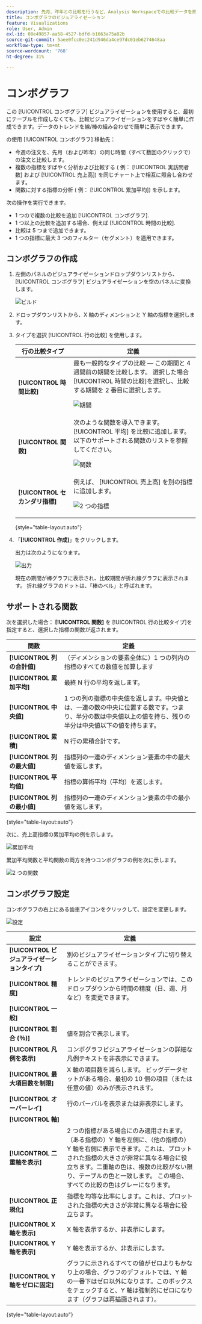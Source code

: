 ```yaml
---
description: 先月、昨年との比較を行うなど、Analysis Workspaceでの比較データを簡単に視覚化できます。
title: コンボグラフのビジュアライゼーション
feature: Visualizations
role: User, Admin
exl-id: 08e49857-aa58-4527-bdfd-b1663a75a02b
source-git-commit: 5aee0fcc0ec241d946da4ce97dc01eb6274648aa
workflow-type: tm+mt
source-wordcount: '768'
ht-degree: 31%

---
```


# コンボグラフ

この [!UICONTROL コンボグラフ] ビジュアライゼーションを使用すると、最初にテーブルを作成しなくても、比較ビジュアライゼーションをすばやく簡単に作成できます。データのトレンドを線/棒の組み合わせで簡単に表示できます。

の使用 [!UICONTROL コンボグラフ] 移動先：

* 今週の注文を、先月（および昨年）の同じ時間（すべて数回のクリックで）の注文と比較します。
* 複数の指標をすばやく分析および比較する ( 例： [!UICONTROL 実訪問者数] および [!UICONTROL 売上高]) を同じチャート上で相互に照合し合わせます。
* 関数に対する指標の分析 ( 例： [!UICONTROL 累加平均]) を示します。

次の操作を実行できます。

* 1 つので複数の比較を追加 [!UICONTROL コンボグラフ].
* 1 つ以上の比較を追加する場合、例えば [!UICONTROL 時間の比較].
* 比較は 5 つまで追加できます。
* 1 つの指標に最大 3 つのフィルター（セグメント）を適用できます。

## コンボグラフの作成

1. 左側のパネルのビジュアライゼーションドロップダウンリストから、 [!UICONTROL コンボグラフ] ビジュアライゼーションを空のパネルに変換します。

   ![ビルド](assets/combo-chart-build.png)

1. ドロップダウンリストから、X 軸のディメンションと Y 軸の指標を選択します。

1. タイプを選択 [!UICONTROL 行の比較] を使用します。

   | 行の比較タイプ | 定義 |
   | --- | --- |
   | **[!UICONTROL 時間比較]** | 最も一般的なタイプの比較 — この期間と 4 週間前の期間を比較します。 選択した場合 [!UICONTROL 時間の比較]を選択し、比較する期間を 2 番目に選択します。<p>![期間](assets/combo-time-period.png) |
   | **[!UICONTROL 関数]** | 次のような関数を導入できます。 [!UICONTROL 平均] を比較に追加します。 以下のサポートされる関数のリストを参照してください。<p>![関数](assets/combo-functions.png) |
   | **[!UICONTROL セカンダリ指標]** | 例えば、 [!UICONTROL 売上高] を別の指標に追加します。<p>![2 つの指標](assets/combo-2metrics.png) |

   {style=&quot;table-layout:auto&quot;}

1. 「**[!UICONTROL 作成]**」をクリックします。

   出力は次のようになります。

   ![出力](assets/combo-output.png)

   現在の期間が棒グラフに表示され、比較期間が折れ線グラフに表示されます。 折れ線グラフのドットは、「棒のベル」と呼ばれます。

## サポートされる関数

次を選択した場合： **[!UICONTROL 関数]** を [!UICONTROL 行の比較タイプ]を指定すると、選択した指標の関数が返されます。

| 関数 | 定義 |
| --- | --- |
| **[!UICONTROL 列の合計値]** | （ディメンションの要素全体に）1 つの列内の指標のすべての数値を加算します |
| **[!UICONTROL 累加平均]** | 最終 N 行の平均を返します。 |
| **[!UICONTROL 中央値]** | 1 つの列の指標の中央値を返します。中央値とは、一連の数の中央に位置する数です。つまり、半分の数は中央値以上の値を持ち、残りの半分は中央値以下の値を持ちます。 |
| **[!UICONTROL 累積]** | N 行の累積合計です。 |
| **[!UICONTROL 列の最大値]** | 指標列の一連のディメンション要素の中の最大値を返します。 |
| **[!UICONTROL 平均値]** | 指標の算術平均（平均）を返します。 |
| **[!UICONTROL 列の最小値]** | 指標列の一連のディメンション要素の中の最小値を返します。 |

{style=&quot;table-layout:auto&quot;}

次に、売上高指標の累加平均の例を示します。

![累加平均](assets/combo-cumul-avg.png)

累加平均関数と平均関数の両方を持つコンボグラフの例を次に示します。

![2 つの関数](assets/combo-two-functions.png)

## コンボグラフ設定

コンボグラフの右上にある歯車アイコンをクリックして、設定を変更します。

![設定](assets/combo-settings.png)

| 設定 | 定義 |
| --- | --- |
| **[!UICONTROL ビジュアライゼーションタイプ]** | 別のビジュアライゼーションタイプに切り替えることができます。 |
| **[!UICONTROL 精度]** | トレンドのビジュアライゼーションでは、このドロップダウンから時間の精度（日、週、月など）を変更できます。 |
| **[!UICONTROL 一般]** |  |
| **[!UICONTROL 割合 (％)]** | 値を割合で表示します。 |
| **[!UICONTROL 凡例を表示]** | コンボグラフビジュアライゼーションの詳細な凡例テキストを非表示にできます。 |
| **[!UICONTROL 最大項目数を制限]** | X 軸の項目数を減らします。 ビッグデータセットがある場合、最初の 10 個の項目（または任意の値）のみが表示されます。 |
| **[!UICONTROL オーバーレイ]** | 行のバーバルを表示または非表示にします。 |
| **[!UICONTROL 軸]** |  |
| **[!UICONTROL 二重軸を表示]** | 2 つの指標がある場合にのみ適用されます。（ある指標の）Y 軸を左側に、（他の指標の）Y 軸を右側に表示できます。これは、プロットされた指標の大きさが非常に異なる場合に役立ちます。二重軸の色は、複数の比較がない限り、テーブルの色と一致します。 この場合、すべての比較の色はグレーになります。 |
| **[!UICONTROL 正規化]** | 指標を均等な比率にします。これは、プロットされた指標の大きさが非常に異なる場合に役立ちます。 |
| **[!UICONTROL X 軸を表示]** | X 軸を表示するか、非表示にします。 |
| **[!UICONTROL Y 軸を表示]** | Y 軸を表示するか、非表示にします。 |
| **[!UICONTROL Y 軸をゼロに固定]** | グラフに示されるすべての値がゼロよりもかなり上の場合、グラフのデフォルトでは、Y 軸の一番下はゼロ以外になります。このボックスをチェックすると、Y 軸は強制的にゼロになります（グラフは再描画されます）。 |

{style=&quot;table-layout:auto&quot;}
